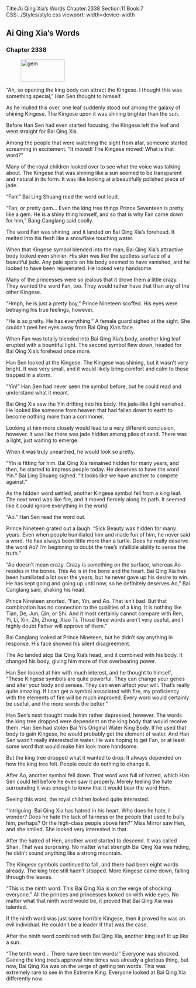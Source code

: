 Title:Ai Qing Xia’s Words 
Chapter:2338 
Section:11 
Book:7 
CSS:../Styles/style.css 
viewport: width=device-width
  
## Ai Qing Xia’s Words
### Chapter 2338 
<figure>
	<img src="../Images/gem.gif" alt="gem" id="gem" width="120" height="60" />
</figure>
  

  
  “Ah, so opening the king body can attract the Kingese. I thought this was something special,” Han Sen thought to himself.

As he mulled this over, one leaf suddenly stood out among the galaxy of shining Kingese. The Kingese upon it was shining brighter than the sun.

Before Han Sen had even started focusing, the Kingese left the leaf and went straight for Bai Qing Xia.

Among the people that were watching the sight from afar, someone started screaming in excitement. “It moved! The Kingese moved! What is that word?”

Many of the royal children looked over to see what the voice was talking about. The Kingese that was shining like a sun seemed to be transparent and natural in its form. It was like looking at a beautifully polished piece of jade.

“Fan!” Bai Ling Shuang read the word out loud.

“Fan, or pretty gem… Even the king tree things Prince Seventeen is pretty like a gem. He is a shiny thing himself, and so that is why Fan came down for him,” Bang Canglang said coolly.

The word Fan was shining, and it landed on Bai Qing Xia’s forehead. It melted into his flesh like a snowflake touching water.

When that Kingese symbol blended into the man, Bai Qing Xia’s attractive body looked even shinier. His skin was like the spotless surface of a beautiful jade. Any pale spots on his body seemed to have vanished, and he looked to have been rejuvenated. He looked very handsome.

Many of the princesses were so jealous that it drove them a little crazy. They wanted the word Fan, too. They would rather have that than any of the other Kingese.

“Hmph, he is just a pretty boy,” Prince Nineteen scoffed. His eyes were betraying his true feelings, however.

“He is so pretty. He has everything.” A female guard sighed at the sight. She couldn’t peel her eyes away from Bai Qing Xia’s face.

When Fan was totally blended into Bai Qing Xia’s body, another king leaf erupted with a bountiful light. The second symbol flew down, headed for Bai Qing Xia’s forehead once more.

Han Sen looked at the Kingese. The Kingese was shining, but it wasn’t very bright. It was very small, and it would likely bring comfort and calm to those trapped in a storm.

“Yin!” Han Sen had never seen the symbol before, but he could read and understand what it meant.

Bai Qing Xia saw the Yin drifting into his body. His jade-like light vanished. He looked like someone from heaven that had fallen down to earth to become nothing more than a commoner.

Looking at him more closely would lead to a very different conclusion, however. It was like there was jade hidden among piles of sand. There was a light, just waiting to emerge.

When it was truly unearthed, he would look so pretty.

“Yin is fitting for him. Bai Qing Xia remained hidden for many years, and then, he started to impress people today. He deserves to have the word Yin.” Bai Ling Shuang sighed. “It looks like we have another to compete against.”

As the hidden word settled, another Kingese symbol fell from a king leaf. The next word was like fire, and it moved fiercely along its path. It seemed like it could ignore everything in the world.

“Ao.” Han Sen read the word out.

Prince Nineteen grated out a laugh. “Sick Beauty was hidden for many years. Even when people humiliated him and made fun of him, he never said a word. He has always been little more than a turtle. Does he really deserve the word Ao? I’m beginning to doubt the tree’s infallible ability to sense the truth.”

“Ao doesn’t mean crazy. Crazy is something on the surface, whereas Ao resides in the bones. This Ao is in the bone and the heart. Bai Qing Xia has been humiliated a lot over the years, but he never gave up his desire to win. He has kept going and going up until now, so he definitely deserves Ao,” Bai Canglang said, shaking his head.

Prince Nineteen snorted. “Fan, Yin, and Ao. That isn’t bad. But that combination has no connection to the qualities of a king. It is nothing like Tian, De, Jun, Qin, or Shi. And it most certainly cannot compare with Ren, Yi, Li, Xin, Zhi, Zhong, Xiao Ti. Those three words aren’t very useful, and I highly doubt Father will approve of them.”

Bai Canglang looked at Prince Nineteen, but he didn’t say anything in response. His face showed his silent disagreement.

The Ao landed atop Bai Qing Xia’s head, and it combined with his body. It changed his body, giving him more of that overbearing power.

Han Sen looked at him with much interest, and he thought to himself, “These Kingese symbols are quite powerful. They can change your genes and alter your body and senses. They can even affect your will. That’s really quite amazing. If I can get a symbol associated with fire, my proficiency with the elements of fire will be much improved. Every word would certainly be useful, and the more words the better.”

Han Sen’s next thought made him rather depressed, however. The words the king tree dropped were dependent on the king body that would receive them. Han Sen had stolen Bai Yi’s Original Water King Body. If he used that body to gain Kingese, he would probably get the element of water. And Han Sen wasn’t really interested in water. He was hoping to get Fan, or at least some word that would make him look more handsome.

But the king tree dropped what it wanted to drop. It always depended on how the king tree felt. People could do nothing to change it.

After Ao, another symbol fell down. That word was full of hatred, which Han Sen could tell before he even saw it properly. Merely feeling the hate surrounding it was enough to know that it would bear the word Hen.

Seeing this word, the royal children looked quite interested.

“Intriguing. Bai Qing Xia has hatred in his heart. Who does he hate, I wonder? Does he hate the lack of fairness or the people that used to bully him, perhaps? Or the high-class people above him?” Miss Mirror saw Hen, and she smiled. She looked very interested in that.

After the hatred of Hen, another word started to descend. It was called Shan. That was surprising. No matter what strength Bai Qing Xia was hiding, he didn’t sound anything like a strong mountain.

The Kingese symbols continued to fall, and there had been eight words already. The king tree still hadn’t stopped. More Kingese came down, falling through the leaves.

“This is the ninth word. This Bai Qing Xia is on the verge of shocking everyone.” All the princes and princesses looked on with wide eyes. No matter what that ninth word would be, it proved that Bai Qing Xia was talented.

If the ninth word was just some horrible Kingese, then it proved he was an evil individual. He couldn’t be a leader if that was the case.

After the ninth word combined with Bai Qing Xia, another king leaf lit up like a sun.

“The tenth word… There have been ten words!” Everyone was shocked. Gaining the king tree’s approval nine times was already a glorious thing, but now, Bai Qing Xia was on the verge of getting ten words. This was extremely rare to see in the Extreme King. Everyone looked at Bai Qing Xia differently now.
